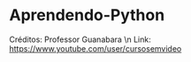 # Aprendendo-Python
  Créditos: Professor Guanabara \n
  Link: https://www.youtube.com/user/cursosemvideo
